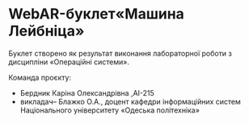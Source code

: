 
# WebAR-буклет«Машина Лейбніца» 
Буклет створено як результат виконання лабораторної роботи з дисципліни «Операційні системи».

Команда проєкту:
+  Бердник Каріна Олександрівна ,АІ-215 
+ викладач– Блажко О.А., доцент кафедри інформаційних систем Національного університету «Одеська політехніка»
